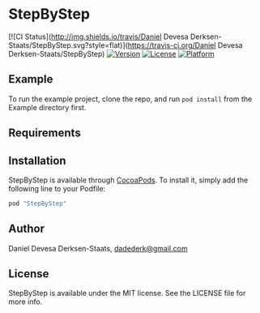# StepByStep

[![CI Status](http://img.shields.io/travis/Daniel Devesa Derksen-Staats/StepByStep.svg?style=flat)](https://travis-ci.org/Daniel Devesa Derksen-Staats/StepByStep)
[![Version](https://img.shields.io/cocoapods/v/StepByStep.svg?style=flat)](http://cocoapods.org/pods/StepByStep)
[![License](https://img.shields.io/cocoapods/l/StepByStep.svg?style=flat)](http://cocoapods.org/pods/StepByStep)
[![Platform](https://img.shields.io/cocoapods/p/StepByStep.svg?style=flat)](http://cocoapods.org/pods/StepByStep)

## Example

To run the example project, clone the repo, and run `pod install` from the Example directory first.

## Requirements

## Installation

StepByStep is available through [CocoaPods](http://cocoapods.org). To install
it, simply add the following line to your Podfile:

```ruby
pod "StepByStep"
```

## Author

Daniel Devesa Derksen-Staats, dadederk@gmail.com

## License

StepByStep is available under the MIT license. See the LICENSE file for more info.
